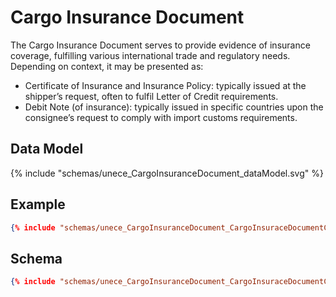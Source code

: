 # Cargo Insurance Document
The Cargo Insurance Document serves to provide evidence of insurance coverage, fulfilling various international trade and regulatory needs. Depending on context, it may be presented as:

- Certificate of Insurance and Insurance Policy: typically issued at the shipper’s request, often to fulfil Letter of Credit requirements.
- Debit Note (of insurance): typically issued in specific countries upon the consignee’s request to comply with import customs requirements.

## Data Model
{% include "schemas/unece_CargoInsuranceDocument_dataModel.svg" %}

## Example
```json
{% include "schemas/unece_CargoInsuranceDocument_CargoInsuraceDocumentCredential_instance_jsonSchema.json" %}
```

## Schema
```json
{% include "schemas/unece_CargoInsuranceDocument_CargoInsuraceDocumentCredential_instance_jsonSchema.json" %}
```
